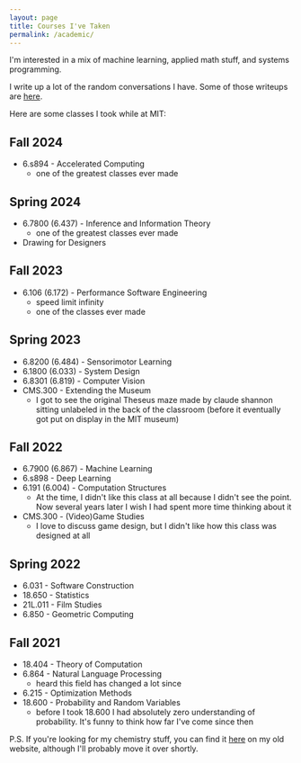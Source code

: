 ```yaml
---
layout: page
title: Courses I've Taken
permalink: /academic/
---
```


I'm interested in a mix of machine learning, applied math stuff, and systems programming.

I write up a lot of the random conversations I have. Some of those writeups are [here](/writeups).

Here are some classes I took while at MIT:

## Fall 2024
- 6.s894 - Accelerated Computing
    - one of the greatest classes ever made

## Spring 2024
- 6.7800 (6.437) - Inference and Information Theory
    - one of the greatest classes ever made
- Drawing for Designers

## Fall 2023
- 6.106 (6.172) - Performance Software Engineering
    - speed limit infinity
    - one of the classes ever made    

## Spring 2023
- 6.8200 (6.484) - Sensorimotor Learning
- 6.1800 (6.033) - System Design
- 6.8301 (6.819) - Computer Vision
- CMS.300 - Extending the Museum
    - I got to see the original Theseus maze made by claude shannon sitting unlabeled in the back of the classroom (before it eventually got put on display in the MIT museum)


## Fall 2022
- 6.7900 (6.867) - Machine Learning
- 6.s898 - Deep Learning
- 6.191 (6.004) - Computation Structures
    - At the time, I didn't like this class at all because I didn't see the point. Now several years later I wish I had spent more time thinking about it
- CMS.300 - (Video)Game Studies
    - I love to discuss game design, but I didn't like how this class was designed at all


## Spring 2022
- 6.031 - Software Construction
- 18.650 - Statistics
- 21L.011 - Film Studies
- 6.850 - Geometric Computing

## Fall 2021
- 18.404 - Theory of Computation
- 6.864 - Natural Language Processing
    - heard this field has changed a lot since
- 6.215 - Optimization Methods
- 18.600 - Probability and Random Variables
    - before I took 18.600 I had absolutely zero understanding of probability. It's funny to think how far I've come since then

P.S. If you're looking for my chemistry stuff, you can find it [here](https://www.mit.edu/~anugrah/chem.html) on my old website, although I'll probably move it over shortly.